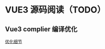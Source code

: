 # VUE3 源码阅读（TODO）

## Vue3 complier 编译优化

[优化细节](https://www.processon.com/embed/5fc9eef75653bb7d2b2aba77)